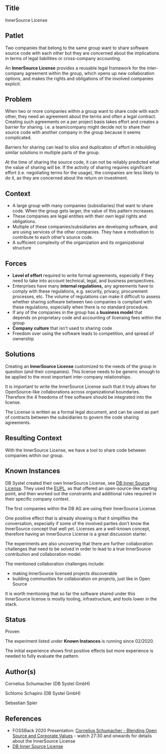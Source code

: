 ## Title

InnerSource License

## Patlet

Two companies that belong to the same group want to share software source code with each other but they are concerned about the implications in terms of legal liabilities or cross-company accounting.

An **InnerSource License** provides a reusable legal framework for the inter-company agreement within the group, which opens up new collaboration options, and makes the rights and obligations of the involved companies explicit.

## Problem

When two or more companies within a group want to share code with each other, they need an agreement about the terms and often a legal contract. Creating such agreements on a per project basis takes effort and creates a barrier for sharing. i.e. a team/company might decide not to share their source code with another company in the group because it seems complicated.

Barriers for sharing can lead to silos and duplication of effort in rebuilding similar solutions in multiple parts of the group.

At the time of sharing the source code, it can not be reliably predicted what the value of sharing will be. If the activity of sharing requires significant effort (i.e. negotiating terms for the usage), the companies are less likely to do it, as they are concerned about the return on investment.

## Context

- A large group with many companies (subsidiaries) that want to share code. When the group gets larger, the value of this pattern increases.
- These companies are legal entities with their own legal rights and obligations.
- Multiple of these companies/subsidiaries are developing software, and are using services of the other companies. They have a motivation to contribute to each other’s source code.
- A sufficient complexity of the organization and its organizational structure

## Forces

- **Level of effort** required to write formal agreements, especially if they need to take into account technical, legal, and business perspectives.
- Enterprises have many **internal regulations,** any agreements have to comply with these regulations, e.g. security, privacy, procurement processes, etc. The volume of regulations can make it difficult to assess whether sharing software between two companies is compliant with these regulations, especially when there is no standard procedure.
- If any of the companies in the group has a **business model** that depends on proprietary code and accounting of licensing fees within the group
- **Company culture** that isn’t used to sharing code
- Freedom over using the software leads to competition, and spread of ownership

## Solutions

Creating an **InnerSource License** customized to the needs of the group in question (and their companies). This license needs to be generic enough to be applied to the most important inter-company relationships.

It is important to write the InnerSource License such that it truly allows for OpenSource-like collaborations across organizational boundaries. Therefore the 4 freedoms of free software should be integrated into the license.

The License is written as a formal legal document, and can be used as part of contracts between the subsidiaries to govern the code sharing agreements.

## Resulting Context

With the InnerSource License, we have a tool to share code between companies within our group.

## Known Instances

DB Systel created their own InnerSource License, see [DB Inner Source License][db-inner-source-license]. They used the [EUPL][eupl], as that offered an open-source-like starting point, and then worked out the constraints and additional rules required in their specific company context.

The first companies within the DB AG are using their InnerSource License.

One positive effect that is already showing is that it simplifies the conversation, especially if some of the involved parties don’t know the InnerSource concept that well yet. Licenses are a well-known concept, therefore having an InnerSource License is a great discussion starter.

The experiments are also uncovering that there are further collaboration challenges that need to be solved in order to lead to a true InnerSource contribution and collaboration model.

The mentioned collaboration challenges include:

- making InnerSource licensed projects discoverable
- building communities for collaboration on projects, just like in Open Source

It is worth mentioning that so far the software shared under this InnerSource license is mostly tooling, infrastructure, and tools lower in the stack.

## Status

Proven

The experiment listed under **Known Instances** is running since 02/2020.

The initial experience shows first positive effects but more experience is needed to fully evaluate the pattern.

## Author(s)

Cornelius Schumacher (DB Systel GmbH)

Schlomo Schapiro (DB Systel GmbH)

Sebastian Spier

## References

* FOSSBack 2020 Presentation: [Cornelius Schumacher - Blending Open Source and Corporate Values](https://youtu.be/hikC6U8X_Ec) - watch 27:30 and onwards for details about the InnerSource License
* [DB Inner Source License][db-inner-source-license]

[db-inner-source-license]: https://github.com/dbsystel/open-source-policies/blob/master/DB-Inner-Source-License.md
[eupl]: https://joinup.ec.europa.eu/collection/eupl/eupl-text-eupl-12
